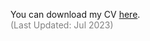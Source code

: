 You can download my CV [here](https://people.epfl.ch/muhammad.abdullah?lang=en).
\
<span style="color:#808080;">(Last Updated: Jul 2023)</span>